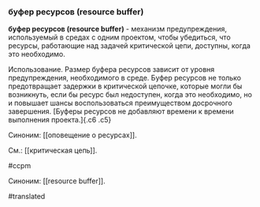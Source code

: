### буфер ресурсов (resource buffer)

**буфер ресурсов (resource buffer)** - механизм предупреждения, используемый в средах с одним проектом, чтобы убедиться, что ресурсы, работающие над задачей критической цепи, доступны, когда это необходимо.

Использование. Размер буфера ресурсов зависит от уровня предупреждения, необходимого в среде. Буфер ресурсов не только предотвращает задержки в критической цепочке, которые могли бы возникнуть, если бы ресурс был недоступен, когда это необходимо, но и повышает шансы воспользоваться преимуществом досрочного завершения. [Буферы ресурсов не добавляют времени к времени выполнения проекта.]{.c6 .c5}

Синоним: [[оповещение о ресурсах]].

См.: [[критическая цепь]].

#ccpm

Синоним: [[resource buffer]].

#translated
